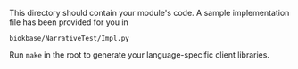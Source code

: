 This directory should contain your module's code.
A sample implementation file has been provided for you in

```biokbase/NarrativeTest/Impl.py```

Run `make` in the root to generate your language-specific client libraries.
